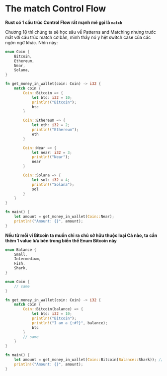 # The match Control Flow

**Rust có 1 cấu trúc Control Flow rất mạnh mẽ gọi là `match`**

Chương 18 thì chúng ta sẽ học sâu về Patterns and Matching nhưng trước mắt với cấu trúc match cơ bản, mình thấy nó y hệt switch case của các ngôn ngữ khác. Nhìn này:

```rust
enum Coin {
    Bitcoin,
    Ethereum,
    Near,
    Solana,
}

fn get_money_in_wallet(coin: Coin) -> i32 {
    match coin {
        Coin::Bitcoin => {
            let btc: i32 = 10;
            println!("Bitcoin");
            btc
        }

        Coin::Ethereum => {
            let eth: i32 = 2;
            println!("Ethereum");
            eth
        }

        Coin::Near => {
            let near: i32 = 3;
            println!("Near");
            near
        }

        Coin::Solana => {
            let sol: i32 = 4;
            println!("Solana");
            sol
        }
    }
}

fn main() {
    let amount = get_money_in_wallet(Coin::Near);
    println!("Amount: {}", amount);
}
```

**Nếu từ mỗi ví Bitcoin ta muốn chỉ ra chủ sở hữu thuộc loại Cá nào, ta cần thêm 1 value lưu bên trong biến thể Enum Bitcoin này**
```rust
enum Balance {
    Small,
    Intermedium,
    Fish,
    Shark,
}

enum Coin {
    // same
}

fn get_money_in_wallet(coin: Coin) -> i32 {
    match coin {
        Coin::Bitcoin(balance) => {
            let btc: i32 = 10;
            println!("Bitcoin");
            println!("I am a {:#?}", balance);
            btc
        }
        // same
    }
}

fn main() {
    let amount = get_money_in_wallet(Coin::Bitcoin(Balance::Shark)); // I am a Shark
    println!("Amount: {}", amount);
}
```